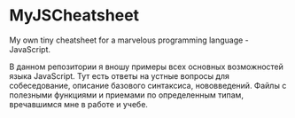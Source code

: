 # MyJSCheatsheet
My own tiny cheatsheet for a marvelous programming language - JavaScript.

В данном репозитории я вношу примеры всех основных возможностей языка JavaScript.
Тут есть ответы на устные вопросы для собеседование, описание базового синтаксиса, нововведений.
Файлы с полезными функциями и приемами по определенным типам, вречавшимся мне в работе и учебе.
